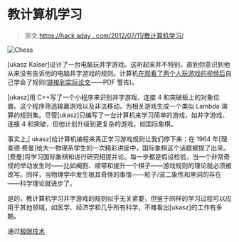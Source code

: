 # 教计算机学习

> 原文:[https://hack aday . com/2012/07/11/教计算机学习/](https://hackaday.com/2012/07/11/teaching-a-computer-to-learn/)

![](../Images/849498720910eb61e84b03d5f748f66c.png "Chess")

[ukasz Kaiser]设计了一台电脑玩井字游戏。这听起来并不特别，直到你意识到他从来没有告诉他的电脑井字游戏的规则。计算机[在观看了两个人玩游戏的视频后](http://www.extremetech.com/extreme/132558-a-computer-that-learns-the-rules-of-a-game-by-watching-you-play)自己学会了规则([链接到实际论文](http://liafa.jussieu.fr/~kaiser/pub/learning_games_descriptive_complexity.pdf)——PDF 警告)。

[ukasz]用 C++写了一个小程序来识别井字游戏、连接 4 和突破板上的对象位置。这个程序筛选输赢游戏以及非法移动，为相关游戏生成一个类似 Lambda 演算的规则集。尽管[ukasz]只编写了一台计算机来学习简单的游戏，如井字游戏、连接 4 和突破，但他计划升级到更复杂的游戏，如国际象棋。

事实上,[ ukasz]给计算机编程来真正学习游戏规则让我们停下来；在 1964 年[理查德·费曼]给大一物理系学生的一次精彩讲座中，国际象棋这个话题被提了出来。[费曼]将学习国际象棋和进行研究相提并论。每一步都是假设检验，当一个非常奇怪的举动发生时——比如阉割、顺带和提升一个棋子——游戏规则的理论就必须被改写。同样，当物理学中发生极其奇怪的事情——粒子/波二象性和黑洞的存在——科学理论就进步了。

是的，教计算机学习井字游戏的规则似乎无关紧要，但鉴于同样的学习过程可以应用于其他领域，如医学、经济学和几乎所有科学，不难看出[ukasz]的工作有多酷。

通过[极限技术](http://www.extremetech.com/extreme/132558-a-computer-that-learns-the-rules-of-a-game-by-watching-you-play)